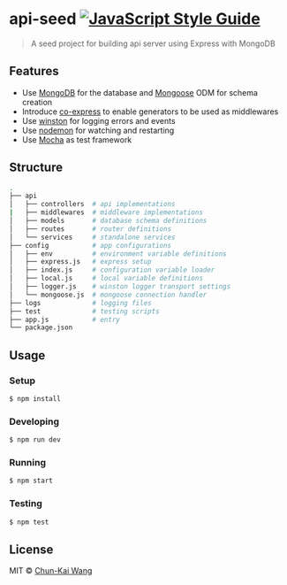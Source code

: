 # api-seed [![JavaScript Style Guide][standardjs-image]][standardjs-url]

> A seed project for building api server using Express with MongoDB

## Features

- Use [MongoDB](https://www.mongodb.com/) for the database and [Mongoose](https://github.com/Automattic/mongoose) ODM for schema creation
- Introduce [co-express](https://github.com/mciparelli/co-express) to enable generators to be used as middlewares
- Use [winston](https://github.com/winstonjs/winston) for logging errors and events
- Use [nodemon](https://github.com/remy/nodemon) for watching and restarting
- Use [Mocha](https://github.com/mochajs/mocha) as test framework

## Structure

```sh
.
├── api
│   ├── controllers  # api implementations
|   ├── middlewares  # middleware implementations
│   ├── models       # database schema definitions
│   ├── routes       # router definitions
│   └── services     # standalone services
├── config           # app configurations
│   ├── env          # environment variable definitions
│   ├── express.js   # express setup
│   ├── index.js     # configuration variable loader
│   ├── local.js     # local variable definitions
│   ├── logger.js    # winston logger transport settings
│   └── mongoose.js  # mongoose connection handler
├── logs             # logging files
├── test             # testing scripts
├── app.js           # entry
└── package.json
```

## Usage

### Setup

```sh
$ npm install
```

### Developing

```sh
$ npm run dev
```

### Running

```sh
$ npm start
```

### Testing

```sh
$ npm test
```

## License

MIT © [Chun-Kai Wang](https://github.com/chunkai1312)

[standardjs-image]: https://img.shields.io/badge/code%20style-standard-brightgreen.svg
[standardjs-url]: http://standardjs.com/
